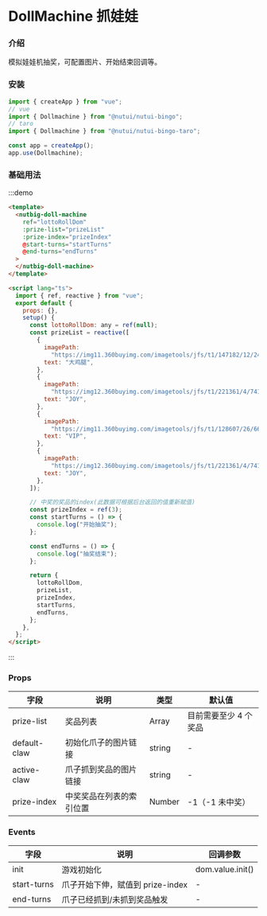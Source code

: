 # DollMachine 抓娃娃

### 介绍

模拟娃娃机抽奖，可配置图片、开始结束回调等。

### 安装

```javascript
import { createApp } from "vue";
// vue
import { Dollmachine } from "@nutui/nutui-bingo";
// taro
import { Dollmachine } from "@nutui/nutui-bingo-taro";

const app = createApp();
app.use(Dollmachine);
```

### 基础用法

:::demo

```html
<template>
  <nutbig-doll-machine
    ref="lottoRollDom"
    :prize-list="prizeList"
    :prize-index="prizeIndex"
    @start-turns="startTurns"
    @end-turns="endTurns"
  >
  </nutbig-doll-machine>
</template>

<script lang="ts">
  import { ref, reactive } from "vue";
  export default {
    props: {},
    setup() {
      const lottoRollDom: any = ref(null);
      const prizeList = reactive([
        {
          imagePath:
            "https://img11.360buyimg.com/imagetools/jfs/t1/147182/12/2440/6194/5f06cde6Ead240fe8/31082e30a182a5ce.png",
          text: "大鸡腿",
        },
        {
          imagePath:
            "https://img12.360buyimg.com/imagetools/jfs/t1/221361/4/7410/16458/61c9261eE45802396/27b64caa9e7c9bac.png",
          text: "JOY",
        },
        {
          imagePath:
            "https://img11.360buyimg.com/imagetools/jfs/t1/128607/26/6643/6790/5f06cd27E9b5e15f7/7509bc7ce2da66b8.png",
          text: "VIP",
        },
        {
          imagePath:
            "https://img12.360buyimg.com/imagetools/jfs/t1/221361/4/7410/16458/61c9261eE45802396/27b64caa9e7c9bac.png",
          text: "JOY",
        },
      ]);

      // 中奖的奖品的index(此数据可根据后台返回的值重新赋值)
      const prizeIndex = ref(3);
      const startTurns = () => {
        console.log("开始抽奖");
      };

      const endTurns = () => {
        console.log("抽奖结束");
      };

      return {
        lottoRollDom,
        prizeList,
        prizeIndex,
        startTurns,
        endTurns,
      };
    },
  };
</script>
```

:::

### Props

| 字段         | 说明                     | 类型   | 默认值                |
| ------------ | ------------------------ | ------ | --------------------- |
| prize-list   | 奖品列表                 | Array  | 目前需要至少 4 个奖品 |
| default-claw | 初始化爪子的图片链接     | string | -                     |
| active-claw  | 爪子抓到奖品的图片链接   | string | -                     |
| prize-index  | 中奖奖品在列表的索引位置 | Number | -1（-1 未中奖）       |

### Events

| 字段        | 说明                             | 回调参数         |
| ----------- | -------------------------------- | ---------------- |
| init        | 游戏初始化                       | dom.value.init() |
| start-turns | 爪子开始下伸，赋值到 prize-index | -                |
| end-turns   | 爪子已经抓到/未抓到奖品触发      | -                |
